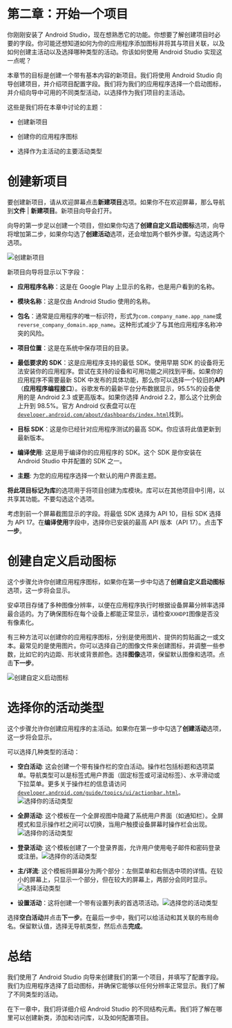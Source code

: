 # 第二章：开始一个项目

你刚刚安装了 Android Studio，现在想熟悉它的功能。你想要了解创建项目时必要的字段。你可能还想知道如何为你的应用程序添加图标并将其与项目关联，以及如何创建主活动以及选择哪种类型的活动。你该如何使用 Android Studio 实现这一点呢？

本章节的目标是创建一个带有基本内容的新项目。我们将使用 Android Studio 向导创建项目，并介绍项目配置字段。我们将为我们的应用程序选择一个启动图标，并介绍向导中可用的不同类型活动，以选择作为我们项目的主活动。

这些是我们将在本章中讨论的主题：

+   创建新项目

+   创建你的应用程序图标

+   选择作为主活动的主要活动类型

# 创建新项目

要创建新项目，请从欢迎屏幕点击**新建项目**选项。如果你不在欢迎屏幕，那么导航到**文件** | **新建项目**。新项目向导会打开。

向导的第一步足以创建一个项目，但如果你勾选了**创建自定义启动图标**选项，向导将增加第二步，如果你勾选了**创建活动**选项，还会增加两个额外步骤。勾选这两个选项。

![创建新项目](img/5273OS_02_01.jpg)

新项目向导将显示以下字段：

+   **应用程序名称**：这是在 Google Play 上显示的名称，也是用户看到的名称。

+   **模块名称**：这是仅由 Android Studio 使用的名称。

+   **包名**：通常是应用程序的唯一标识符，形式为`com.company_name.app_name`或`reverse_company_domain.app_name`。这种形式减少了与其他应用程序名称冲突的风险。

+   **项目位置**：这是在系统中保存项目的目录。

+   **最低要求的 SDK**：这是应用程序支持的最低 SDK。使用早期 SDK 的设备将无法安装你的应用程序。尝试在支持的设备和可用功能之间找到平衡。如果你的应用程序不需要最新 SDK 中发布的具体功能，那么你可以选择一个较旧的**API**（**应用程序编程接口**）。谷歌发布的最新平台分布数据显示，95.5%的设备使用的是 Android 2.3 或更高版本。如果你选择 Android 2.2，那么这个比例会上升到 98.5%。官方 Android 仪表盘可以在[`developer.android.com/about/dashboards/index.html`](http://developer.android.com/about/dashboards/index.html)找到。

+   **目标 SDK**：这是你已经针对应用程序测试的最高 SDK。你应该将此值更新到最新版本。

+   **编译使用**: 这是用于编译你的应用程序的 SDK。这个 SDK 是你安装在 Android Studio 中并配置的 SDK 之一。

+   **主题**: 为您的应用程序选择一个默认的用户界面主题。

**将此项目标记为库**的选项用于将项目创建为库模块。库可以在其他项目中引用，以共享其功能。不要勾选这个选项。

考虑到前一个屏幕截图显示的字段。将最低 SDK 选择为 API 10，目标 SDK 选择为 API 17。在**编译使用**字段中，选择你已安装的最高 API 版本（API 17）。点击**下一步**。

# 创建自定义启动图标

这个步骤允许你创建应用程序图标，如果你在第一步中勾选了**创建自定义启动图标**选项，这一步将会显示。

安卓项目存储了多种图像分辨率，以便在应用程序执行时根据设备屏幕分辨率选择最合适的。为了确保图标在每个设备上都能正常显示，请检查`XXHDPI`图像是否没有像素化。

有三种方法可以创建你的应用程序图标，分别是使用图片、提供的剪贴画之一或文本。最常见的是使用图片。你可以选择自己的图像文件来创建图标，并调整一些参数，比如它的内边距、形状或背景颜色。选择**图像**选项，保留默认图像和选项。点击**下一步**。

![创建自定义启动图标](img/5273OS_02_02.jpg)

# 选择你的活动类型

这个步骤允许你创建应用程序的主活动。如果你在第一步中勾选了**创建活动**选项，这一步将会显示。

可以选择几种类型的活动：

+   **空白活动**: 这会创建一个带有操作栏的空白活动。操作栏包括标题和选项菜单。导航类型可以是标签式用户界面（固定标签或可滚动标签）、水平滑动或下拉菜单。更多关于操作栏的信息请访问[`developer.android.com/guide/topics/ui/actionbar.html`](http://developer.android.com/guide/topics/ui/actionbar.html)。![选择你的活动类型](img/5273OS_02_03.jpg)

+   **全屏活动**: 这个模板在一个全屏视图中隐藏了系统用户界面（如通知栏）。全屏模式和显示操作栏之间可以切换，当用户触摸设备屏幕时操作栏会出现。![选择你的活动类型](img/5273OS_02_04.jpg)

+   **登录活动**: 这个模板创建了一个登录界面，允许用户使用电子邮件和密码登录或注册。![选择你的活动类型](img/5273OS_02_05.jpg)

+   **主/详流**: 这个模板将屏幕分为两个部分：左侧菜单和右侧选中项的详情。在较小的屏幕上，只显示一个部分，但在较大的屏幕上，两部分会同时显示。![选择活动类型](img/5273OS_02_06.jpg)

+   **设置活动**：这将创建一个带有设置列表的首选项活动。![选择您的活动类型](img/5273OS_02_07.jpg)

选择**空白活动**并点击**下一步**。在最后一步中，我们可以给活动和其关联的布局命名。保留默认值，选择无导航类型，然后点击**完成**。

# 总结

我们使用了 Android Studio 向导来创建我们的第一个项目，并填写了配置字段。我们为应用程序选择了启动图标，并确保它能够以任何分辨率正常显示。我们了解了不同类型的活动。

在下一章中，我们将详细介绍 Android Studio 的不同结构元素。我们将了解在哪里可以创建新类，添加和访问库，以及如何配置项目。
